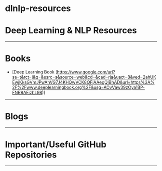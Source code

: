# dlnlp-resources

# Deep Learning & NLP Resources
---

# Books

- [Deep Learning Book (https://www.google.com/url?sa=t&rct=j&q=&esrc=s&source=web&cd=&cad=rja&uact=8&ved=2ahUKEwjKksGVmJPwAhVG7J4KHQwVCK8QFjAAegQIBhAD&url=https%3A%2F%2Fwww.deeplearningbook.org%2F&usg=AOvVaw39zOya1BP-FNR8AEizhL98)]
---

# Blogs

---

# Important/Useful GitHub Repositories

---
